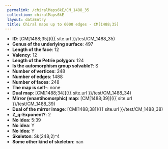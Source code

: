 ```yaml
--- 
 permalink: /chiralMaps6kE/CM_1488_35 
 collection: chiralMaps6kE
 layout: dataEntry
 title: Chiral maps up to 6000 edges - CM[1488;35]
---
```


- **ID**: [CM[1488;35]]({{ site.url }}/test/CM_1488_35)
- **Genus of the underlying surface**: 497
- **Length of the face**: 12
- **Valency**: 12
- **Length of the Petrie polygon**: 124
- **Is the automorphism group solvable?**: S
- **Number of vertices**: 248
- **Number of edges**: 1488
- **Number of faces**: 248
- **The map is self-**: none
- **Dual map**: [CM[1488;34]]({{ site.url }}/test/CM_1488_34)
- **Mirror (enantihomorphic) map**: [CM[1488;39]]({{ site.url }}/test/CM_1488_39)
- **Dual of the mirror image**: [CM[1488;38]]({{ site.url }}/test/CM_1488_38)
- **Z_q-Exponent?**: 2
- **No idea**:  5:39
- **No idea**: Y
- **No idea**: Y
- **Skeleton**: Sk(248;2)^4
- **Some other kind of skeleton**: nan
